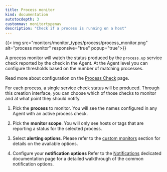```yaml
---
title: Process monitor
kind: documentation
autotocdepth: 3
customnav: monitortypenav
description: "Check if a process is running on a host"
---
```


{{< img src="monitors/monitor_types/process/process_monitor.png" alt="process monitor" responsive="true" popup="true">}}

A process monitor will watch the status produced by the `process.up` service
check reported by the check in the Agent. At the Agent level you can configure
thresholds based on the number of matching processes.

Read more about configuration on the [Process Check](/integrations/process/)
page.

For each process, a single service check status will be produced. Through this
creation interface, you can choose which of those checks to monitor and at what
point they should notify.

1. Pick the **process** to monitor. You will see the names configured in any Agent with an active process check.

2. Pick the **monitor scope**. You will only see hosts or tags that are reporting a status for the selected process.

3. Select **alerting options**. Please refer to the [custom monitors](#custom-monitors) section for details on the available options.

4. Configure your **notification options** Refer to the [Notifications](#monitor-notifications) dedicated documentation page for a detailed walkthrough of the common notification options.